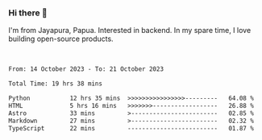 ### Hi there 👋

I'm from Jayapura, Papua. Interested in backend. In my spare time, I love building open-source products.

<br>

 
 <!--START_SECTION:waka-->

```txt
From: 14 October 2023 - To: 21 October 2023

Total Time: 19 hrs 38 mins

Python           12 hrs 35 mins  >>>>>>>>>>>>>>>>---------   64.08 %
HTML             5 hrs 16 mins   >>>>>>>------------------   26.88 %
Astro            33 mins         >------------------------   02.85 %
Markdown         27 mins         >------------------------   02.32 %
TypeScript       22 mins         -------------------------   01.87 %
```

<!--END_SECTION:waka-->
